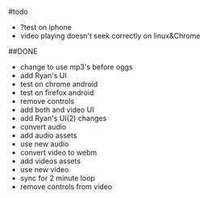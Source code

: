 #todo

- ?test on iphone
- video playing doesn't seek correctly on linux&Chrome

##DONE

- change to use mp3's before oggs
- add Ryan's UI
- test on chrome android
- test on firefox android
- remove controls
- add both and video UI
- add Ryan's UI(2) changes
- convert audio
- add audio assets
- use new audio
- convert video to webm
- add videos assets
- use new video
- sync for 2 minute loop
- remove controls from video
